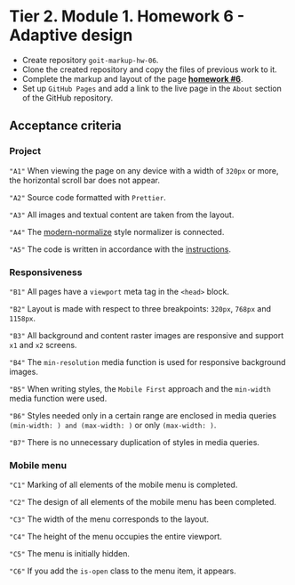 # Tier 2. Module 1. Homework 6 - Adaptive design

* Create repository `goit-markup-hw-06`.
* Clone the created repository and copy the files of previous work to it.
* Complete the markup and layout of the page [**homework #6**](https://www.figma.com/file/wuEpGhwCepGCOUw7mZFRac/Web-Studio-(Version-5.0)?type=design&node-id=570573-1472&mode=design&t=nSUcnqBK92tVgzcJ-0).
* Set up `GitHub Pages` and add a link to the live page in the `About` section of the GitHub repository.

## Acceptance criteria

### Project

`"A1"` When viewing the page on any device with a width of `320px` or more, the horizontal scroll bar does not appear.

`"A2"` Source code formatted with `Prettier`.

`"A3"` All images and textual content are taken from the layout.

`"A4"` The [modern-normalize](https://cdnjs.com/libraries/modern-normalize) style normalizer is connected.

`"A5"` The code is written in accordance with the [instructions](https://codeguide.co/).

### Responsiveness

`"B1"` All pages have a `viewport` meta tag in the `<head>` block.

`"B2"` Layout is made with respect to three breakpoints: `320px`, `768px` and `1158px`.

`"B3"` All background and content raster images are responsive and support `x1` and `x2` screens.

`"B4"` The `min-resolution` media function is used for responsive background images.

`"B5"` When writing styles, the `Mobile First` approach and the `min-width` media function were used.

`"B6"` Styles needed only in a certain range are enclosed in media queries `(min-width: ) and (max-width: )` or only `(max-width: )`.

`"B7"` There is no unnecessary duplication of styles in media queries.

### Mobile menu

`"C1"` Marking of all elements of the mobile menu is completed.

`"C2"` The design of all elements of the mobile menu has been completed.

`"C3"` The width of the menu corresponds to the layout.

`"C4"` The height of the menu occupies the entire viewport.

`"C5"` The menu is initially hidden.

`"C6"` If you add the `is-open` class to the menu item, it appears.
